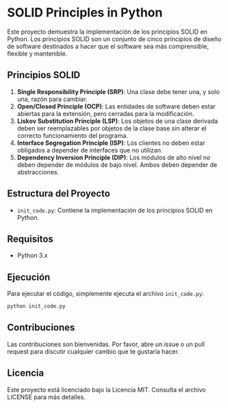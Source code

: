 # SOLID Principles in Python

Este proyecto demuestra la implementación de los principios SOLID en Python. Los principios SOLID son un conjunto de cinco principios de diseño de software destinados a hacer que el software sea más comprensible, flexible y mantenible.

## Principios SOLID

1. **Single Responsibility Principle (SRP)**: Una clase debe tener una, y solo una, razón para cambiar.
2. **Open/Closed Principle (OCP)**: Las entidades de software deben estar abiertas para la extensión, pero cerradas para la modificación.
3. **Liskov Substitution Principle (LSP)**: Los objetos de una clase derivada deben ser reemplazables por objetos de la clase base sin alterar el correcto funcionamiento del programa.
4. **Interface Segregation Principle (ISP)**: Los clientes no deben estar obligados a depender de interfaces que no utilizan.
5. **Dependency Inversion Principle (DIP)**: Los módulos de alto nivel no deben depender de módulos de bajo nivel. Ambos deben depender de abstracciones.

## Estructura del Proyecto

- `init_code.py`: Contiene la implementación de los principios SOLID en Python.

## Requisitos

- Python 3.x

## Ejecución

Para ejecutar el código, simplemente ejecuta el archivo `init_code.py`:

```bash
python init_code.py
```

## Contribuciones

Las contribuciones son bienvenidas. Por favor, abre un issue o un pull request para discutir cualquier cambio que te gustaría hacer.

## Licencia

Este proyecto está licenciado bajo la Licencia MIT. Consulta el archivo LICENSE para más detalles.
